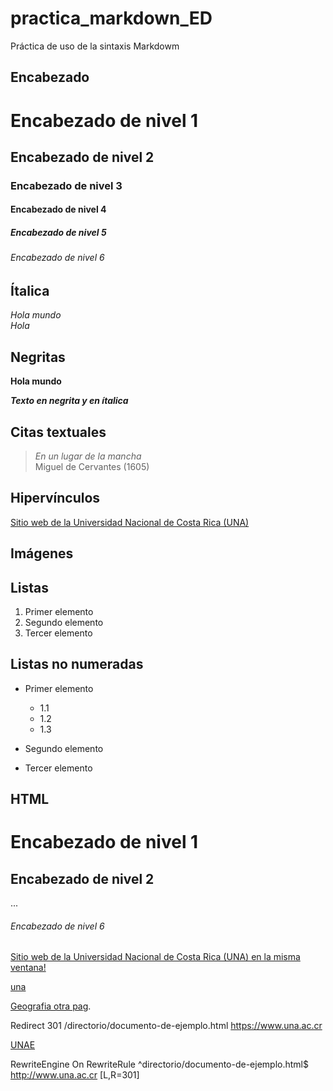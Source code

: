 # practica_markdown_ED

Práctica de uso de la sintaxis Markdowm

## Encabezado

# Encabezado de nivel 1
## Encabezado de nivel 2
### Encabezado de nivel 3
#### Encabezado de nivel 4
##### Encabezado de nivel 5
###### Encabezado de nivel 6

## Ítalica 
_Hola mundo_  
*Hola*

## Negritas 

**Hola mundo**  

_**Texto en negrita y en ítalica**_

## Citas textuales
> _En un lugar de la mancha_  
Miguel de Cervantes (1605)

## Hipervínculos

[Sitio web de la Universidad Nacional de Costa Rica (UNA)](https://www.una.ac.cr/)

## Imágenes

## Listas
1. Primer elemento
2. Segundo elemento  
3. Tercer elemento

## Listas no numeradas
- Primer elemento
  - 1.1
  - 1.2
  - 1.3

- Segundo elemento    
- Tercer elemento  

## HTML
<h1>Encabezado de nivel 1</h1>
<h2>Encabezado de nivel 2</h2>

...
<h6>Encabezado de nivel 6</h6>

<a href="https://www.una.ac.cr/">Sitio web de la Universidad Nacional de Costa Rica (UNA) en la misma ventana!</a>    

<a href="https://www.una.ac.cr/" target="_blank">una</a>   




<a href ="https://www.geografia.fcs.ucr.ac.cr/" target="_blank">Geografia otra pag</a>.




Redirect 301 /directorio/documento-de-ejemplo.html https://www.una.ac.cr    
  
  
  
<a href="www.una.ac.cr" target="_blank">UNAE</a>  

RewriteEngine On
RewriteRule ^directorio/documento-de-ejemplo.html$ http://www.una.ac.cr [L,R=301]


